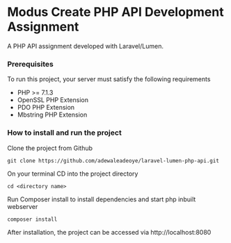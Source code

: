 # Modus Create PHP API Development Assignment

A PHP API assignment developed with Laravel/Lumen.

### Prerequisites
To run this project, your server must satisfy the following requirements
* PHP >= 7.1.3
* OpenSSL PHP Extension
* PDO PHP Extension
* Mbstring PHP Extension

### How to install and run the project 
Clone the project from Github
```
git clone https://github.com/adewaleadeoye/laravel-lumen-php-api.git
```
On your terminal CD into the project directory
```
cd <directory name> 
```
Run Composer install to install dependencies and start php inbuilt webserver
```
composer install
```
After installation, the project can be accessed via http://localhost:8080


